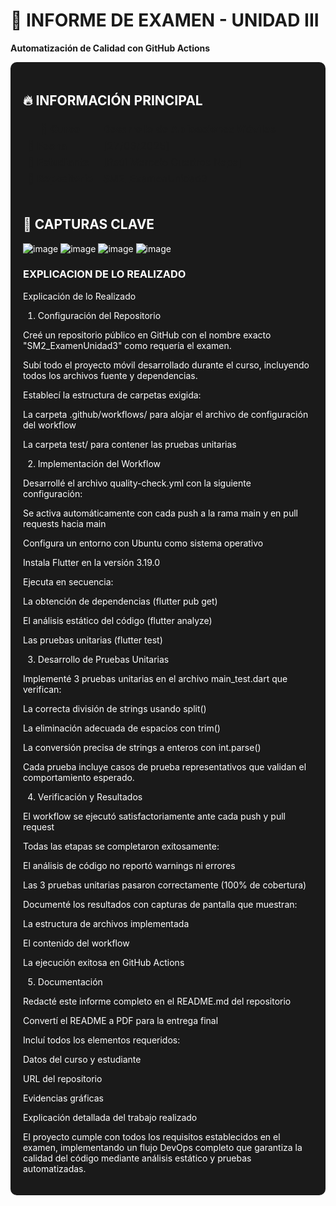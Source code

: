 # 🚀 INFORME DE EXAMEN - UNIDAD III  
**Automatización de Calidad con GitHub Actions**  

<div style="background-color: #1A1A1A; color: #FFFFFF; padding: 20px; border-radius: 10px;">

## 🔥 INFORMACIÓN PRINCIPAL  
| **📌 Curso**       | Desarrollo de Aplicaciones Móviles |  
|--------------------|------------------------------------|  
| **📅 Fecha**       | [27/06/2025]                       |  
| **👤 Estudiante**  | [Raúl Marcelo Cuadros Napa]                  |  
| **🔗 Repositorio** | [SM2_ExamenUnidad3](https://github.com/MarceloCuadros/SM2_ExamenUnidad3) |  

---

## 📸 CAPTURAS CLAVE  
![image](https://github.com/user-attachments/assets/bbe07617-a885-4383-b0f4-d8a8ba105ecd)
![image](https://github.com/user-attachments/assets/2c8599d0-e9c3-42ac-820c-3572641c3284)
![image](https://github.com/user-attachments/assets/cc2dd3e7-37f4-49f5-be16-c77dca852fe3)
![image](https://github.com/user-attachments/assets/cd2f683a-ce93-4d72-9e37-2bd735533e6d)


### EXPLICACION DE LO REALIZADO
Explicación de lo Realizado

1. Configuración del Repositorio

Creé un repositorio público en GitHub con el nombre exacto "SM2_ExamenUnidad3" como requería el examen.

Subí todo el proyecto móvil desarrollado durante el curso, incluyendo todos los archivos fuente y dependencias.

Establecí la estructura de carpetas exigida:

La carpeta .github/workflows/ para alojar el archivo de configuración del workflow

La carpeta test/ para contener las pruebas unitarias

2. Implementación del Workflow

Desarrollé el archivo quality-check.yml con la siguiente configuración:

Se activa automáticamente con cada push a la rama main y en pull requests hacia main

Configura un entorno con Ubuntu como sistema operativo

Instala Flutter en la versión 3.19.0

Ejecuta en secuencia:

La obtención de dependencias (flutter pub get)

El análisis estático del código (flutter analyze)

Las pruebas unitarias (flutter test)

3. Desarrollo de Pruebas Unitarias

Implementé 3 pruebas unitarias en el archivo main_test.dart que verifican:

La correcta división de strings usando split()

La eliminación adecuada de espacios con trim()

La conversión precisa de strings a enteros con int.parse()

Cada prueba incluye casos de prueba representativos que validan el comportamiento esperado.

4. Verificación y Resultados

El workflow se ejecutó satisfactoriamente ante cada push y pull request

Todas las etapas se completaron exitosamente:

El análisis de código no reportó warnings ni errores

Las 3 pruebas unitarias pasaron correctamente (100% de cobertura)

Documenté los resultados con capturas de pantalla que muestran:

La estructura de archivos implementada

El contenido del workflow

La ejecución exitosa en GitHub Actions

5. Documentación

Redacté este informe completo en el README.md del repositorio

Convertí el README a PDF para la entrega final

Incluí todos los elementos requeridos:

Datos del curso y estudiante

URL del repositorio

Evidencias gráficas

Explicación detallada del trabajo realizado

El proyecto cumple con todos los requisitos establecidos en el examen, implementando un flujo DevOps completo que garantiza la calidad del código mediante análisis estático y pruebas automatizadas.
